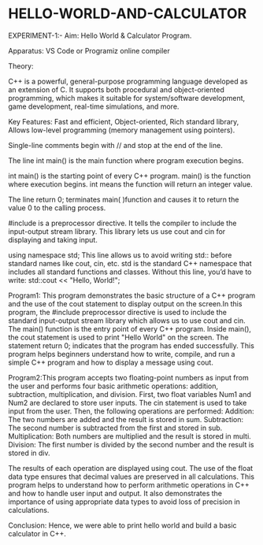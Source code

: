 # HELLO-WORLD-AND-CALCULATOR
EXPERIMENT-1:- Aim: Hello World & Calculator Program.

Apparatus: VS Code or Programiz online compiler

Theory:

C++ is a powerful, general-purpose programming language developed as an extension of C. It supports both procedural and object-oriented programming, which makes it suitable for system/software development, game development, real-time simulations, and more.

Key Features: Fast and efficient, Object-oriented, Rich standard library, Allows low-level programming (memory management using pointers).

Single-line comments begin with // and stop at the end of the line.

The line int main() is the main function where program execution begins.

int main() is the starting point of every C++ program. main() is the function where execution begins. int means the function will return an integer value.

The line return 0; terminates main( )function and causes it to return the value 0 to the calling process.

#include is a preprocessor directive. It tells the compiler to include the input-output stream library. This library lets us use cout and cin for displaying and taking input.

using namespace std; This line allows us to avoid writing std:: before standard names like cout, cin, etc. std is the standard C++ namespace that includes all standard functions and classes. Without this line, you’d have to write: std::cout << "Hello, World!";

Program1: This program demonstrates the basic structure of a C++ program and the use of the cout statement to display output on the screen.In this program, the #include preprocessor directive is used to include the standard input-output stream library which allows us to use cout and cin. The main() function is the entry point of every C++ program. Inside main(), the cout statement is used to print "Hello World" on the screen. The statement return 0; indicates that the program has ended successfully. This program helps beginners understand how to write, compile, and run a simple C++ program and how to display a message using cout.

Program2:This program accepts two floating-point numbers as input from the user and performs four basic arithmetic operations: addition, subtraction, multiplication, and division. First, two float variables Num1 and Num2 are declared to store user inputs. The cin statement is used to take input from the user. Then, the following operations are performed: Addition: The two numbers are added and the result is stored in sum. Subtraction: The second number is subtracted from the first and stored in sub. Multiplication: Both numbers are multiplied and the result is stored in multi. Division: The first number is divided by the second number and the result is stored in div.

The results of each operation are displayed using cout. The use of the float data type ensures that decimal values are preserved in all calculations. This program helps to understand how to perform arithmetic operations in C++ and how to handle user input and output. It also demonstrates the importance of using appropriate data types to avoid loss of precision in calculations.

Conclusion: Hence, we were able to print hello world and build a basic calculator in C++.
